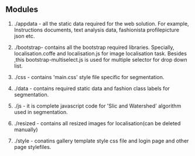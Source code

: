 
Modules 
-----
1. ./appdata - all the static data required for the web solution. For example, Instructions documents, text analysis data, fashionista profilepicture json etc.

2. ./bootstrap- contains all the bootstrap required libraries. Specially, localisation.coffe and localisation.js for image localisation task. Besides ,this bootstrap-multiselect.js is used for multiple selector for drop down list.

3. ./css - contains 'main.css' style file specific for segmentation.

4. ./data - contains required static data and fashion class labels for segmentation.

5. ./js -  it is complete javascript code for 'Slic and Watershed' algorithm used in segmentation. 

6. ./resized - contains all resized images for localisation(can be deleted manually)
7. ./style - conatins gallery template style css file and login page and other page stylefiles.

